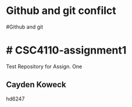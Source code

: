 
# Github and git confilct
#Github and git
<h1># CSC4110-assignment1</h1>
Test Repository for Assign. One

<h2>Cayden Koweck</h2>
hd6247
